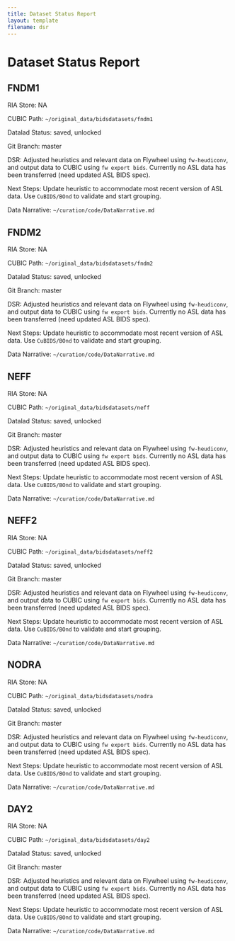 ```yaml
---
title: Dataset Status Report
layout: template
filename: dsr
--- 
```


# Dataset Status Report

## FNDM1 

RIA Store: NA

CUBIC Path: `~/original_data/bidsdatasets/fndm1`

Datalad Status: saved, unlocked

Git Branch: master

DSR: Adjusted heuristics and relevant data on Flywheel using `fw-heudiconv`, and output data to CUBIC using `fw export bids`. Currently no ASL data has been transferred (need updated ASL BIDS spec).

Next Steps: Update heuristic to accommodate most recent version of ASL data. Use `CuBIDS/BOnd` to validate and start grouping.

Data Narrative: `~/curation/code/DataNarrative.md`

## FNDM2

RIA Store: NA

CUBIC Path: `~/original_data/bidsdatasets/fndm2`

Datalad Status: saved, unlocked

Git Branch: master

DSR: Adjusted heuristics and relevant data on Flywheel using `fw-heudiconv`, and output data to CUBIC using `fw export bids`. Currently no ASL data has been transferred (need updated ASL BIDS spec).

Next Steps: Update heuristic to accommodate most recent version of ASL data. Use `CuBIDS/BOnd` to validate and start grouping.

Data Narrative: `~/curation/code/DataNarrative.md`

## NEFF

RIA Store: NA

CUBIC Path: `~/original_data/bidsdatasets/neff`

Datalad Status: saved, unlocked

Git Branch: master

DSR: Adjusted heuristics and relevant data on Flywheel using `fw-heudiconv`, and output data to CUBIC using `fw export bids`. Currently no ASL data has been transferred (need updated ASL BIDS spec).

Next Steps: Update heuristic to accommodate most recent version of ASL data. Use `CuBIDS/BOnd` to validate and start grouping.

Data Narrative: `~/curation/code/DataNarrative.md`

## NEFF2

RIA Store: NA

CUBIC Path: `~/original_data/bidsdatasets/neff2`

Datalad Status: saved, unlocked

Git Branch: master

DSR: Adjusted heuristics and relevant data on Flywheel using `fw-heudiconv`, and output data to CUBIC using `fw export bids`. Currently no ASL data has been transferred (need updated ASL BIDS spec).

Next Steps: Update heuristic to accommodate most recent version of ASL data. Use `CuBIDS/BOnd` to validate and start grouping.

Data Narrative: `~/curation/code/DataNarrative.md`

## NODRA

RIA Store: NA

CUBIC Path: `~/original_data/bidsdatasets/nodra`

Datalad Status: saved, unlocked

Git Branch: master

DSR: Adjusted heuristics and relevant data on Flywheel using `fw-heudiconv`, and output data to CUBIC using `fw export bids`. Currently no ASL data has been transferred (need updated ASL BIDS spec).

Next Steps: Update heuristic to accommodate most recent version of ASL data. Use `CuBIDS/BOnd` to validate and start grouping.

Data Narrative: `~/curation/code/DataNarrative.md`

## DAY2

RIA Store: NA

CUBIC Path: `~/original_data/bidsdatasets/day2`

Datalad Status: saved, unlocked

Git Branch: master

DSR: Adjusted heuristics and relevant data on Flywheel using `fw-heudiconv`, and output data to CUBIC using `fw export bids`. Currently no ASL data has been transferred (need updated ASL BIDS spec).

Next Steps: Update heuristic to accommodate most recent version of ASL data. Use `CuBIDS/BOnd` to validate and start grouping.

Data Narrative: `~/curation/code/DataNarrative.md`
